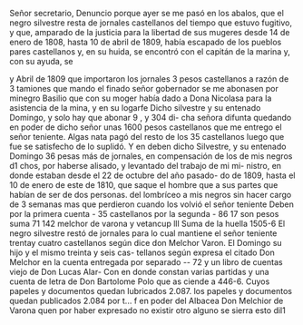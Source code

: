 Señor secretario,
Denuncio porque ayer se me pasó en los abalos, que el negro
silvestre
resta de jornales
castellanos del tiempo
que estuvo fugitivo,
y que, amparado de la justicia
para la libertad
de sus mugeres desde 14 de enero de 1808,
hasta 10 de
abril de 1809,
había escapado de los pueblos
pares castellanos
y, en su huida, se
encontró con el
capitán de la marina
y, con su ayuda, se

y
Abril de 1809 que importaron los jornales 3 pesos castellanos a razón de 3 tamiones que mando el finado señor gobernador se me abonasen por minegro Basilio que con su moger había dado a Dona Nicolasa para la asistencia de la mina, y en su logarfe
Dicho silvestre y su entenado Domingo, y solo hay que abonar 9 , y 304 di- cha señora difunta quedando en poder de dicho señor unas 1600 pesos castellanos que me entrego el señor teniente.
Algas nata pagó del resto de los 35 castellanos luego que fue se satisfecho de lo suplidó. Y en deben dicho Silvestre, y su entenado Domingo 36 pesas más de jornales, en compensación de los de mis negros d1
chos, por haberse alisado, y levantado del trabajo de mi mi- nistro, en donde estaban desde el 22 de octubre del año pasado- do de 1809, hasta el 10 de enero de este de 1810, que saque el hombre que a sus partes que habían de ser de dos personas.
del lombríceo a mis negros sin hacer cargo de 3 semanas
mas que perdieron cuando los volvió el señor teniente
Deben por la primera cuenta - 35 castellanos
por la segunda - 86 17
son pesos
suma 71 142
melchor de varona y vetancup
lll Suma de la huella
1505-6
El negro silvestre restó de jornales para lo cual mantiene el señor teniente trentay cuatro castellanos según dice don Melchor Varon.
El Domingo su hijo y el mismo treinta y seis cas- tellanos según expresa el citado Don Melchor en la cuenta entregada por separado -- 72 y un libro de cuentas viejo de Don Lucas Alar-
Con en donde constan varias partidas y una cuenta de letra de Don Bartolome Polo que as ciende a 446-6. Cuyos papeles y documentos quedan lubricados 2.087.
los papeles y documentos quedan publicados 2.084 por t... f en poder del Albacea Don Melchior de Varona quen por haber expresado no existir otro alguno se sierra esto dil1